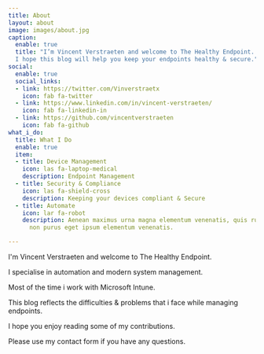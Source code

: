 ```yaml
---
title: About
layout: about
image: images/about.jpg
caption:
  enable: true
  title: "I’m Vincent Verstraeten and welcome to The Healthy Endpoint. 
  I hope this blog will help you keep your endpoints healthy & secure."
social:
  enable: true
  social_links:
  - link: https://twitter.com/Vinverstraetx
    icon: fab fa-twitter
  - link: https://www.linkedin.com/in/vincent-verstraeten/
    icon: fab fa-linkedin-in
  - link: https://github.com/vincentverstraeten
    icon: fab fa-github
what_i_do:
  title: What I Do
  enable: true
  item:
  - title: Device Management
    icon: las fa-laptop-medical
    description: Endpoint Management
  - title: Security & Compliance
    icon: las fa-shield-cross
    description: Keeping your devices compliant & Secure
  - title: Automate
    icon: lar fa-robot
    description: Aenean maximus urna magna elementum venenatis, quis rutrum mi semper
      non purus eget ipsum elementum venenatis.

---
```

I'm Vincent Verstraeten and welcome to The Healthy Endpoint.

I specialise in automation and modern system management. 

Most of the time i work with Microsoft Intune.

This blog reflects the difficulties & problems that i face while managing endpoints.

I hope you enjoy reading some of my contributions.

Please use my contact form if you have any questions. 